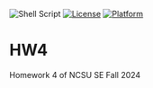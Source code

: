 ![Shell Script](https://img.shields.io/badge/shell_script-%23121011.svg?style=for-the-badge&logo=gnu-bash&logoColor=white)
[![License](https://img.shields.io/badge/License-Apache%202.0-blue.svg)](https://opensource.org/licenses/Apache-2.0)
[![Platform](https://img.shields.io/badge/Platform-Linux-red)](https://www.linux.org)

# HW4
Homework 4 of NCSU SE Fall 2024
